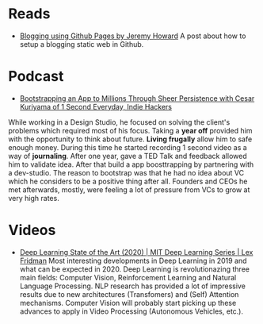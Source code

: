 # Reads
* [Blogging using Github Pages by Jeremy Howard](https://www.fast.ai/2020/01/16/fast_template/)
A post about how to setup a blogging static web in Github.

# Podcast
* [Bootstrapping an App to Millions Through Sheer Persistence with Cesar Kuriyama of 1 Second Everyday, Indie Hackers](https://www.indiehackers.com/podcast/141-cesar-kuriyama-of-1-second-everyday)

While working in a Design Studio, he focused on solving the client's problems which required most of his focus. Taking a **year off** provided him with the opportunity to think about future. **Living frugally** allow him to safe enough money. During this time he started recording 1 second video as a way of **journaling**. After one year, gave a TED Talk and feedback allowed him to validate idea. After that build a app boosttrapping  by partnering with a dev-studio. The reason to bootstrap was that he had no idea about VC which he considers to be a positive thing after all. Founders and CEOs he met afterwards, mostly, were feeling a lot of pressure from VCs to grow at very high rates.


# Videos

* [Deep Learning State of the Art (2020) | MIT Deep Learning Series | Lex Fridman](https://www.youtube.com/watch?v=0VH1Lim8gL8)
Most interesting developments in Deep Learning in 2019 and what can be expected in 2020. Deep Learning is revolutionazing three main fields: Computer Vision, Reinforcement Learning and Natural Language Processing. NLP research has provided a lot of impressive results due to new architectures (Transfomers) and (Self) Attention mechanisms. Computer Vision will probably start picking up these advances to apply in Video Processing (Autonomous Vehicles, etc.).

